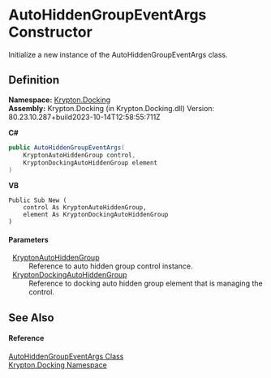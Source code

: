 # AutoHiddenGroupEventArgs Constructor


Initialize a new instance of the AutoHiddenGroupEventArgs class.



## Definition
**Namespace:** <a href="98399376-cf41-9454-4b4d-4fab2ca20bc7.md">Krypton.Docking</a>  
**Assembly:** Krypton.Docking (in Krypton.Docking.dll) Version: 80.23.10.287+build2023-10-14T12:58:55:711Z

**C#**
``` C#
public AutoHiddenGroupEventArgs(
	KryptonAutoHiddenGroup control,
	KryptonDockingAutoHiddenGroup element
)
```
**VB**
``` VB
Public Sub New ( 
	control As KryptonAutoHiddenGroup,
	element As KryptonDockingAutoHiddenGroup
)
```



#### Parameters
<dl><dt>  <a href="4f3dbe80-a8b2-474f-3346-cc5c51f80249.md">KryptonAutoHiddenGroup</a></dt><dd>Reference to auto hidden group control instance.</dd><dt>  <a href="25a33b82-534c-8a16-e110-8e936aee3352.md">KryptonDockingAutoHiddenGroup</a></dt><dd>Reference to docking auto hidden group element that is managing the control.</dd></dl>

## See Also


#### Reference
<a href="81f757d8-e84e-7273-5c72-06492404c94f.md">AutoHiddenGroupEventArgs Class</a>  
<a href="98399376-cf41-9454-4b4d-4fab2ca20bc7.md">Krypton.Docking Namespace</a>  
